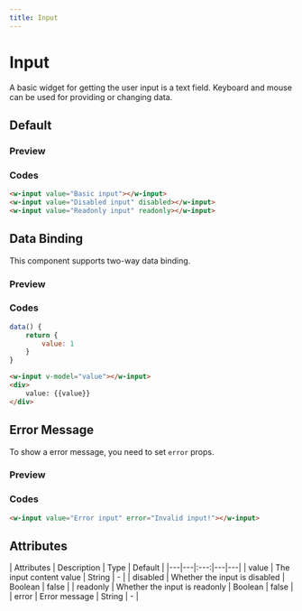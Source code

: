 ```yaml
---
title: Input
---
```


# Input

A basic widget for getting the user input is a text field. 
Keyboard and mouse can be used for providing or changing data.

## Default

### Preview
<ClientOnly>
  <input-default></input-default>
</ClientOnly>

### Codes

```html
<w-input value="Basic input"></w-input>
<w-input value="Disabled input" disabled></w-input>
<w-input value="Readonly input" readonly></w-input>
```

## Data Binding

This component supports two-way data binding.

### Preview
<ClientOnly>
  <input-data-binding></input-data-binding>
</ClientOnly>

### Codes
```javascript
data() {
    return {
        value: 1
    }
}
```

```html
<w-input v-model="value"></w-input>
<div>
    value: {{value}}
</div>
```

## Error Message

To show a error message, you need to set `error` props.

### Preview
<ClientOnly>
  <input-error></input-error>
</ClientOnly>

### Codes
```html
<w-input value="Error input" error="Invalid input!"></w-input>
```

## Attributes

| Attributes | Description | Type | Default |
|---|---|:---:|---|---|
| value | The input content value | String | - |
| disabled | Whether the input is disabled | Boolean | false |
| readonly | Whether the input is readonly | Boolean | false |
| error | Error message | String | - |
